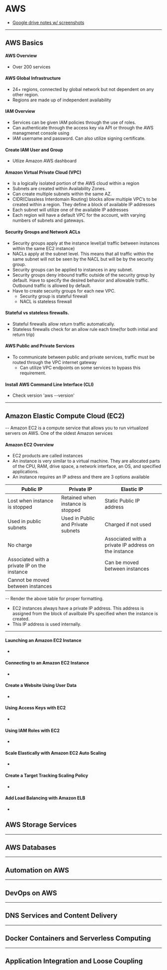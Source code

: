 # 										AWS 
- [Google drive notes w/ screenshots](https://drive.google.com/drive/u/0/folders/1HcptrMI7-_dcfh_NF7D7bZkHReEedHkQ)
---
## AWS Basics

#### AWS Overview
- Over 200 services

####       AWS Global Infrastructure
- 24+ regions, connected by global network but not dependent on any other region.
- Regions are made up of independent availability 

#### IAM Overview
- Services can be given IAM policies through the use of roles. 
- Can authenticate through the access key via API or through the AWS managmenet console using 
- IAM username and password. Can also utilize signing certificate.

#### Create IAM User and Group
- Utlize Amazon AWS dashboard

#### Amazon Virtual Private Cloud (VPC)
- Is a logically isolated portion of the AWS cloud within a region
- Subnets are created within Availability Zones.
- Can create multiple subnets within the same AZ.
- CIDR(Classless Interdomain Routing) blocks allow multiple VPC’s to be created within a region. They define a block of available IP addresses
- Each subnet will utilize one of the available IP addresses
- Each region will have a default VPC for the account, with varying numbers of subnets and gateways.
	

#### Security Groups and Network ACLs
- Security groups apply at the instance level(all traffic between instances within the same EC2 instance)
- NACLs apply at the subnet level. This means that all traffic within the same subnet will not be seen by the NACL but will be by the security group. 
- Security groups can be applied to instances in any subnet.
- Security groups deny inbound traffic outside of the security group by default. Have to specify the desired behavior and allowable traffic. Outbound traffic is allowed by default.
- Have to create security groups for each new VPC.
  - Security group is stateful firewall
  - NACL is stateless firewall

#### Stateful vs stateless firewalls.
- Stateful firewalls allow return traffic automatically.
- Stateless firewalls check for an allow rule each time(for both initial and return trip)

#### AWS Public and Private Services
- To communicate between public and private services, traffic must be routed through the VPC internet gateway
	- Can utilize VPC endpoints on some services to bypass this requirement.

#### Install AWS Command Line Interface (CLI)
- Check version 'aws --version'

----	

## Amazon Elastic Compute Cloud (EC2)
 -- Amazon EC2 is a compute service that allows you to run virtualized servers on AWS. One of the oldest Amazon services
#### Amazon EC2 Overview
- EC2 products are called instances
- An instance is very similar to a virtual machine. They are allocated parts of the CPU, RAM, drive space, a network 
interface, an OS, and specified applications. 
- An instance requires an IP adress and there are 3 options available

| Public IP | Private IP | Elastic IP |
|-----------|------------| -----------|
|Lost when instance is stopped| Retained when instance is stopped| Static Public IP address|
|Used in public subnets| Used in Public and Private subnets| Charged if not used|
|No charge| |Associated with a private IP address on the instance|
|Associated with a private IP on the instance| | Can be moved between instances|
|Cannot be moved between instances| | |

-- Render the above table for proper formatting.
- EC2 instances always have a private IP address. This address is assigned from the block of availbale IPs specified
when the instance is created.
- This IP address is used internally.
----

	
#### Launching an Amazon EC2 Instance
-
	
#### Connecting to an Amazon EC2 Instance
-
	
#### Create a Website Using User Data
-
	
#### Using Access Keys with EC2
-
	
#### Using IAM Roles with EC2
-
	
#### Scale Elastically with Amazon EC2 Auto Scaling
-
	
#### Create a Target Tracking Scaling Policy
-
	
#### Add Load Balancing with Amazon ELB
-

## AWS Storage Services

----

## AWS Databases

----

## Automation on AWS

----

## DevOps on AWS

----

## DNS Services and Content Delivery

----

## Docker Containers and Serverless Computing

----

## Application Integration and Loose Coupling